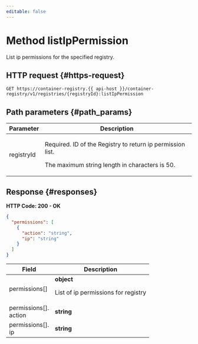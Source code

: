 ```yaml
---
editable: false
---
```


# Method listIpPermission
List ip permissions for the specified registry.
 

 
## HTTP request {#https-request}
```
GET https://container-registry.{{ api-host }}/container-registry/v1/registries/{registryId}:listIpPermission
```
 
## Path parameters {#path_params}
 
Parameter | Description
--- | ---
registryId | <p>Required. ID of the Registry to return ip permission list.</p> <p>The maximum string length in characters is 50.</p> 
 
## Response {#responses}
**HTTP Code: 200 - OK**

```json 
{
  "permissions": [
    {
      "action": "string",
      "ip": "string"
    }
  ]
}
```

 
Field | Description
--- | ---
permissions[] | **object**<br><p>List of ip permissions for registry</p> 
permissions[].<br>action | **string**
permissions[].<br>ip | **string**